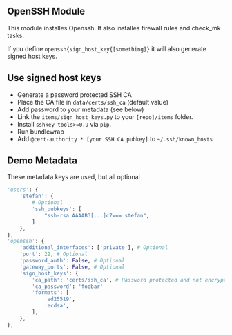 OpenSSH Module
--------------

This module installes Openssh. It also installes firewall rules and check_mk tasks.

If you define `openssh{sign_host_key{[something]}` it will also generate signed host keys.

Use signed host keys
-------------
- Generate a password protected SSH CA
- Place the CA file in `data/certs/ssh_ca` (default value)
- Add password to your metadata (see below)
- Link the `items/sign_host_keys.py` to your `[repo]/items` folder.
- Install `sshkey-tools>=0.9` via `pip`.
- Run bundlewrap
- Add `@cert-authority * [your SSH CA pubkey]` to `~/.ssh/known_hosts`

Demo Metadata
-------------

These metadata keys are used, but all optional

```python
'users': {
    'stefan': {
        # Optional
        'ssh_pubkeys': [
            "ssh-rsa AAAAB3[...]c7w== stefan",
        ]
    },
},
'openssh': {
    'additional_interfaces': ['private'], # Optional
    'port': 22, # Optional
    'password_auth': False, # Optional
    'gateway_ports': False, # Optional
    'sign_host_keys': {
        'ca_path': 'certs/ssh_ca', # Password protected and not encrypted by bundlewrap
        'ca_password': 'foobar'
        'formats': [
            'ed25519',
            'ecdsa',
        ],
    },
},
```
